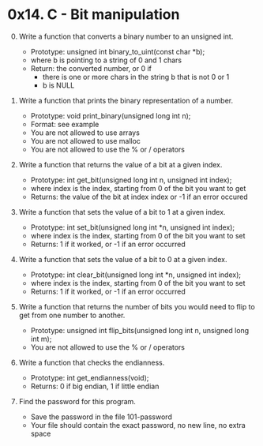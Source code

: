 # 0x14. C - Bit manipulation

0. Write a function that converts a binary number to an unsigned int.
	- Prototype: unsigned int binary_to_uint(const char *b);
	- where b is pointing to a string of 0 and 1 chars
	- Return: the converted number, or 0 if
		- there is one or more chars in the string b that is not 0 or 1
		- b is NULL

1. Write a function that prints the binary representation of a number.
	- Prototype: void print_binary(unsigned long int n);
	- Format: see example
	- You are not allowed to use arrays
	- You are not allowed to use malloc
	- You are not allowed to use the % or / operators

2. Write a function that returns the value of a bit at a given index.
	- Prototype: int get_bit(unsigned long int n, unsigned int index);
	- where index is the index, starting from 0 of the bit you want to get
	- Returns: the value of the bit at index index or -1 if an error occured

3. Write a function that sets the value of a bit to 1 at a given index.
	- Prototype: int set_bit(unsigned long int *n, unsigned int index);
	- where index is the index, starting from 0 of the bit you want to set
	- Returns: 1 if it worked, or -1 if an error occurred

4. Write a function that sets the value of a bit to 0 at a given index.
	- Prototype: int clear_bit(unsigned long int *n, unsigned int index);
	- where index is the index, starting from 0 of the bit you want to set
	- Returns: 1 if it worked, or -1 if an error occurred

5. Write a function that returns the number of bits you would need to flip to get from one number to another.
	- Prototype: unsigned int flip_bits(unsigned long int n, unsigned long int m);
	- You are not allowed to use the % or / operators

6. Write a function that checks the endianness.
	- Prototype: int get_endianness(void);
	- Returns: 0 if big endian, 1 if little endian

7. Find the password for this program.
	- Save the password in the file 101-password
	- Your file should contain the exact password, no new line, no extra space
